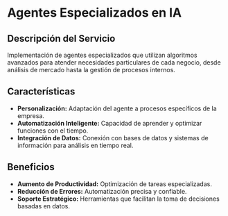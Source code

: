 # Agentes Especializados en IA

## Descripción del Servicio
Implementación de agentes especializados que utilizan algoritmos avanzados para atender necesidades particulares de cada negocio, desde análisis de mercado hasta la gestión de procesos internos.

## Características
- **Personalización:** Adaptación del agente a procesos específicos de la empresa.
- **Automatización Inteligente:** Capacidad de aprender y optimizar funciones con el tiempo.
- **Integración de Datos:** Conexión con bases de datos y sistemas de información para análisis en tiempo real.

## Beneficios
- **Aumento de Productividad:** Optimización de tareas especializadas.
- **Reducción de Errores:** Automatización precisa y confiable.
- **Soporte Estratégico:** Herramientas que facilitan la toma de decisiones basadas en datos.

